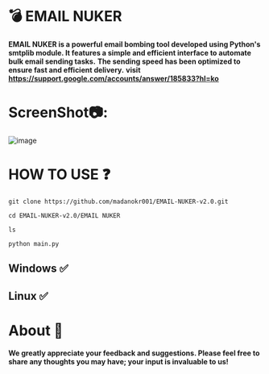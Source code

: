 # 💣 EMAIL NUKER
**EMAIL NUKER is a powerful email bombing tool developed using Python's smtplib module. It features a simple and efficient interface to automate bulk email sending tasks.**
**The sending speed has been optimized to ensure fast and efficient delivery.**
**visit https://support.google.com/accounts/answer/185833?hl=ko**

# ScreenShot📷:
![image](https://github.com/user-attachments/assets/2791e333-6ff5-409c-aeec-3f7982a24743)

# HOW TO USE ❓
```
git clone https://github.com/madanokr001/EMAIL-NUKER-v2.0.git
```
```
cd EMAIL-NUKER-v2.0/EMAIL NUKER
```
```
ls
```
```
python main.py
```

## Windows ✅
## Linux ✅

# About 🤑
**We greatly appreciate your feedback and suggestions. Please feel free to share any thoughts you may have; your input is invaluable to us!**



